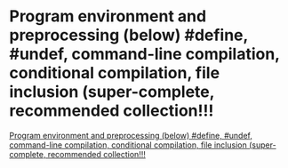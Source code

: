 # Program environment and preprocessing (below) #define, #undef, command-line compilation, conditional compilation, file inclusion (super-complete, recommended collection!!!
[Program environment and preprocessing (below) #define, #undef, command-line compilation, conditional compilation, file inclusion (super-complete, recommended collection!!!](https://aiwithcloud.com/2022/09/16/program_environment_and_preprocessing_below_define_undef_command_line_compilation_conditional_compilation_file_inclusion_super_complete_recommended_collection/)